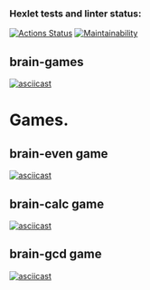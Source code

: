 ### Hexlet tests and linter status:
[![Actions Status](https://github.com/kwaz1k/frontend-project-44/workflows/hexlet-check/badge.svg)](https://github.com/kwaz1k/frontend-project-44/actions)
[![Maintainability](https://api.codeclimate.com/v1/badges/90f45649da67ef56199f/maintainability)](https://codeclimate.com/github/kwaz1k/frontend-project-44/maintainability)

## brain-games
[![asciicast](https://asciinema.org/a/ZRXhZnV9VKmvooVkwVpHBGrxW.svg)](https://asciinema.org/a/ZRXhZnV9VKmvooVkwVpHBGrxW)

# Games.

## brain-even game
[![asciicast](https://asciinema.org/a/FcHh7x7RQa6Gc7AAeiIPaNZIl.svg)](https://asciinema.org/a/FcHh7x7RQa6Gc7AAeiIPaNZIl)

## brain-calc game
[![asciicast](https://asciinema.org/a/SV3sUvswNekW4d0efWXu1KpnU.svg)](https://asciinema.org/a/SV3sUvswNekW4d0efWXu1KpnU)

## brain-gcd game
[![asciicast](https://asciinema.org/a/9jXHZ5naLVN5Ez43iF0MsEKZZ.svg)](https://asciinema.org/a/9jXHZ5naLVN5Ez43iF0MsEKZZ)
